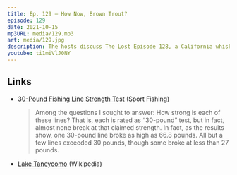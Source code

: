 ```yaml
---
title: Ep. 129 – How Now, Brown Trout?
episode: 129
date: 2021-10-15
mp3URL: media/129.mp3
art: media/129.jpg
description: The hosts discuss The Lost Episode 128, a California whiskey Erik got from his work, and Dennis' fishing adventures with Cowboy and Timmy, Dennis has a bionic implant, and Erik neutered his cat.
youtube: ti1miVlJ0NY
---
```


## Links

- [30-Pound Fishing Line Strength Test](https://www.sportfishingmag.com/gallery/gear/2014/11/line-test/) (Sport Fishing)

  > Among the questions I sought to answer: How strong is each of these lines? That is, each is rated as “30-pound” test, but in fact, almost none break at that claimed strength. In fact, as the results show, one 30-pound line broke as high as 66.8 pounds. All but a few lines exceeded 30 pounds, though some broke at less than 27 pounds.

- [Lake Taneycomo](https://en.wikipedia.org/wiki/Lake_Taneycomo) (Wikipedia)

